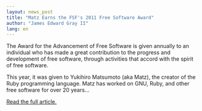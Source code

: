 ```yaml
---
layout: news_post
title: "Matz Earns the FSF's 2011 Free Software Award"
author: "James Edward Gray II"
lang: en
---
```


The Award for the Advancement of Free Software is given annually to an
individual who has made a great contribution to the progress and
development of free software, through activities that accord with the
spirit of free software.

This year, it was given to Yukihiro Matsumoto (aka Matz), the creator of
the Ruby programming language. Matz has worked on GNU, Ruby, and other
free software for over 20 years…

[Read the full article.][1]



[1]: https://www.fsf.org/news/2011-free-software-awards-announced 
